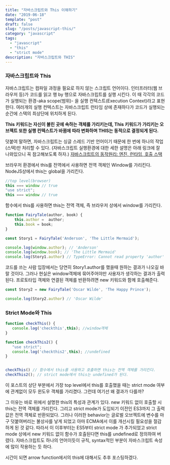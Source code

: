 ```yaml
---
title: "자바스크립트와 This 이해하기"
date: "2019-06-18"
template: "post"
draft: false
slug: "/posts/javascript-this/"
category: "javascript"
tags:
  - "javascript"
  - "this"
  - "strict mode"
description: "자바스크립트와 THIS"
---
```


### 자바스크립트와 This

자바스크립트는 컴파일 과정을 필요로 하지 않는 스크립트 언어이다. 인터프러터(웹 브라우저 등)가 코드를 읽고 행 by 행으로 자바스크립트를 실행 시킨다. 이 때 각각의 코드가 실행되는 환경-aka scope(범위)- 을 실행 컨텍스트(Execution Context)라고 표현한다. 여러개의 실행 컨텍스트는 자바스크립트 런타임 상에 존재하다가 코드가 실행되는 순간에 스택의 최상단에 위치하게 된다. 

**This 키워드는 자신이 불린 곳에 속하는 객체를 가리키는데, This 키워드가 가리키는 오브젝트 또한 실행 컨텍스트가 바뀜에 따라 변화하며 THIS는 동적으로 결정되게 된다.**

덧붙여 말하면, 자바스크립트는 싱글 스레드 기반 언어이기 때문에 한 번에 하나의 작업(스택)만 처리할 수 있다. (자바스크립트 실행환경에 대한 세한 설명은 아래 링크에 잘 나와있으니 꼭 참고해보도록 하자.) 
[자바스크립트의 동작원리: 엔진, 런타임, 호출 스택](https://joshua1988.github.io/web-development/translation/javascript/how-js-works-inside-engine/)

브라우저 환경에서 this를 전역에서 사용하면 전역 객체인 Window를 가리킨다. NodeJS상에서 this는 global을 가리킨다. 
```javascript
//top level(browser)
this === window // true
"use strict";
this === window // true
```


함수에서 this를 사용하면 this는 전역 객체, 즉 브라우저 상에서 window를 가리킨다. 
```javascript
function FairyTale(author, book) {
    this.author =  author;
    this.book = book;
}

const Story1 = FairyTale('Anderson', 'The Little Mermaid');

console.log(window.author); // 'Anderson'
console.log(window.book); // 'The Little Mermaid'
console.log(Story1.author) // TypeError: Cannot read property 'author' of undefined
```
코드를 쓰는 사람 입장에서는 당연히 Story1.author를 했을때 원하는 결과가 나오길 바랄 것이다. 그러나 현실은 window객체에 묶어주어야만 사용자가 생각하는 결과가 출력된다. 프로토타입 객체와 연결된 객체를 반환하려면 new 키워드와 함께 호출해준다.
```javascript
const Story2 = new FairyTale('Oscar Wilde', 'The Happy Prince');

console.log(Story2.author) // 'Oscar Wilde'
```


### Strict Mode와 This
 
 ```javascript
 function checkThis() {
    console.log('checkthis',this); //window객체
}

function checkThis2() {
    "use strict";
    console.log('checkthis2',this); //undefined
}


checkThis() // 함수에서 this를 사용하고 호출하면 this는 전역 객체를 가리킨다.
checkThis2(); // strict mode에서 this는 undefined가 된다. 

```
이 포스트의 상단 부분에서 가장 top level에서 this를 호출했을 때는 strict mode 여부에 관계없이 모두 윈도우 객체를 가리켰다. 그런데 여기선 왜 결과가 다를까?

그 이유는 바로 위에서 설명한 this의 특성과 관계가 있다. new 키워드 없이 호출할 시 this는 전역 객체를 가리킨다. 그리고 strict mode가 도입되기 이전인 ES3까지 그 출력값은 전역 객체로 반환되었다. 그러나 이러한 behavior는 글로벌 오브젝트에 변수를 마구 덧붙여버리는 불상사를 낳게 되었고 아마 ECMA에서 이를 개선시킬 필요성을 절감하게 된 것 같다. 따라서 이 이후부터는 ES5부터 strict mode 가 추가되었고 strict mode 상에서 new 키워드 없이 함수가 호츌된다면 this를 undefined로 정의하여 버렸다. 자바스크립트도 하나의 언어이듯이 규칙, syntax적인 부분이 자바스크립트 속성에 많이 작용하는 듯 하다. 

시간이 되면 arrow function에서의 this에 대해서도 추후 포스팅하겠다.
